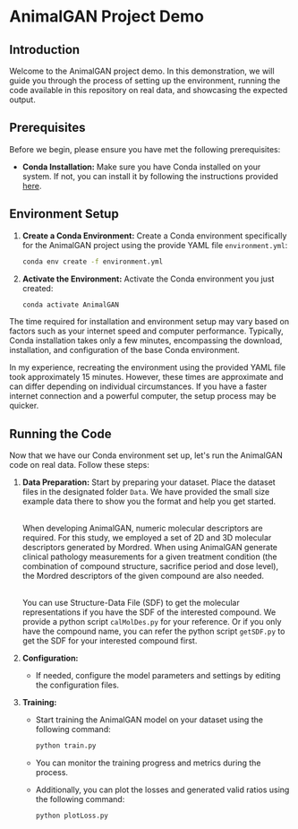 # AnimalGAN Project Demo

## Introduction

Welcome to the AnimalGAN project demo. In this demonstration, we will guide you through the process of setting up the
environment, running the code available in this repository on real data, and showcasing the expected output.

## Prerequisites

Before we begin, please ensure you have met the following prerequisites:

- **Conda Installation:** Make sure you have Conda installed on your system. If not, you can install it by following the
  instructions provided [here](https://docs.conda.io/projects/conda/en/latest/user-guide/install/index.html).

## Environment Setup

1. **Create a Conda Environment:** Create a Conda environment specifically for the AnimalGAN project using the provide
   YAML file `environment.yml`:

   ```bash
   conda env create -f environment.yml
   ```

2. **Activate the Environment:** Activate the Conda environment you just created:

   ```bash
   conda activate AnimalGAN
   ```

The time required for installation and environment setup may vary based on factors such as your internet speed and
computer performance. Typically, Conda installation takes only a few minutes, encompassing the download, installation,
and configuration of the base Conda environment.

In my experience, recreating the environment using the provided YAML file took approximately 15 minutes. However, these
times are approximate and can differ depending on individual circumstances. If you have a faster internet connection and
a powerful computer, the setup process may be quicker.

## Running the Code

Now that we have our Conda environment set up, let's run the AnimalGAN code on real data. Follow these steps:

1. **Data Preparation:**
   Start by preparing your dataset. Place the dataset files in the designated folder `Data`. We
   have provided the small size example data there to show you the format and help you get started.<br><br>

   When developing AnimalGAN, numeric molecular descriptors are required. For this study, we employed a set of 2D and 3D
   molecular descriptors generated by Mordred. When using AnimalGAN generate clinical pathology measurements for a given
   treatment condition (the combination of compound structure, sacrifice period and dose level), the Mordred descriptors
   of the given compound are also needed.<br><br>

   You can use Structure-Data File (SDF) to get the molecular representations if you have the SDF of the interested
   compound. We provide a python script `calMolDes.py` for your reference. Or if you only have the compound name, you
   can refer the python script `getSDF.py` to get the SDF for your interested compound first.


2. **Configuration:**
    - If needed, configure the model parameters and settings by editing the configuration files.

3. **Training:**
    - Start training the AnimalGAN model on your dataset using the following command:

      ```bash
      python train.py
      ```

    - You can monitor the training progress and metrics during the process.

    - Additionally, you can plot the losses and generated valid ratios using the following command:

      ```bash
      python plotLoss.py
      ```
